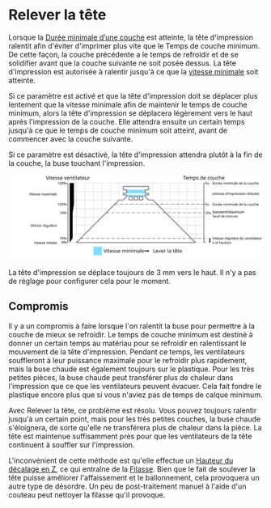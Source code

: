 Relever la tête
====
Lorsque la [Durée minimale d’une couche](cool_min_layer_time.md) est atteinte, la tête d'impression ralentit afin d'éviter d'imprimer plus vite que le Temps de couche minimum. De cette façon, la couche précédente a le temps de refroidir et de se solidifier avant que la couche suivante ne soit posée dessus. La tête d'impression est autorisée à ralentir jusqu'à ce que la [vitesse minimale](cool_min_speed.md) soit atteinte.

Si ce paramètre est activé et que la tête d'impression doit se déplacer plus lentement que la vitesse minimale afin de maintenir le temps de couche minimum, alors la tête d'impression se déplacera légèrement vers le haut après l'impression de la couche. Elle attendra ensuite un certain temps jusqu'à ce que le temps de couche minimum soit atteint, avant de commencer avec la couche suivante.

Si ce paramètre est désactivé, la tête d'impression attendra plutôt à la fin de la couche, la buse touchant l'impression.

![Lorsque le temps de couche minimum est atteint, la tête peut se soulever](../images/cool_fan_speed_fr.svg)

La tête d'impression se déplace toujours de 3 mm vers le haut. Il n'y a pas de réglage pour configurer cela pour le moment.

Compromis
----
Il y a un compromis à faire lorsque l'on ralentit la buse pour permettre à la couche de mieux se refroidir. Le temps de couche minimum est destiné à donner un certain temps au matériau pour se refroidir en ralentissant le mouvement de la tête d'impression. Pendant ce temps, les ventilateurs souffleront à leur puissance maximale pour le refroidir plus rapidement, mais la buse chaude est également toujours sur le plastique. Pour les très petites pièces, la buse chaude peut transférer plus de chaleur dans l'impression que ce que les ventilateurs peuvent évacuer. Cela fait fondre le plastique encore plus que si vous n'aviez pas de temps de calque minimum.

Avec Relever la tête, ce problème est résolu. Vous pouvez toujours ralentir jusqu'à un certain point, mais pour les très petites couches, la buse chaude s'éloignera, de sorte qu'elle ne transférera plus de chaleur dans la pièce. La tête est maintenue suffisamment près pour que les ventilateurs de la tête continuent à souffler sur l'impression.

L'inconvénient de cette méthode est qu'elle effectue un [Hauteur du décalage en Z](../travel/retraction_hop.md), ce qui entraîne de la [Filasse](../troubleshooting/stringing.md). Bien que le fait de soulever la tête puisse améliorer l'affaissement et le ballonnement, cela provoquera un autre type de désordre. Un peu de post-traitement manuel à l'aide d'un couteau peut nettoyer la filasse qu'il provoque.
